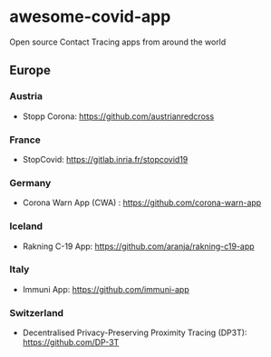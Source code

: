 # awesome-covid-app

Open source Contact Tracing apps from around the world

## Europe

### Austria

- Stopp Corona: https://github.com/austrianredcross

### France

- StopCovid: https://gitlab.inria.fr/stopcovid19

### Germany

- Corona Warn App (CWA) : https://github.com/corona-warn-app

### Iceland

- Rakning C-19 App: https://github.com/aranja/rakning-c19-app

### Italy

- Immuni App: https://github.com/immuni-app

### Switzerland

- Decentralised Privacy-Preserving Proximity Tracing (DP3T): https://github.com/DP-3T
